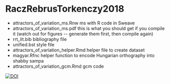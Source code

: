 # RaczRebrusTorkenczy2018

- attractors_of_variation_ms.Rnw ms with R code in Sweave
- attractors_of_variation_ms.pdf this is what you should get if you compile it (watch out for figures -- generate them first, then compile again)
- rrt_lit.bib bibliography file
- unified.bst style file
- attractors_of_variation_helper.Rmd helper file to create dataset
- magyar.Rfnc helper function to encode Hungarian orthography into shabby sampa
- attractors_of_variation_gcm.Rmd gcm code

[![DOI](https://zenodo.org/badge/142496271.svg)](https://zenodo.org/badge/latestdoi/142496271)
